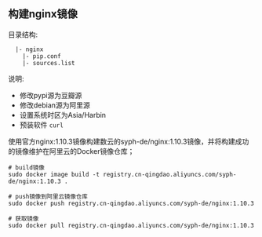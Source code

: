 ## 构建nginx镜像

目录结构:

```
  |- nginx
    |- pip.conf
    |- sources.list
```
说明:
* 修改pypi源为豆瓣源
* 修改debian源为阿里源
* 设置系统时区为Asia/Harbin
* 预装软件 `curl`


使用官方nginx:1.10.3镜像构建数云的syph-de/nginx:1.10.3镜像，并将构建成功的镜像维护在阿里云的Docker镜像仓库；
```
# build镜像
sudo docker image build -t registry.cn-qingdao.aliyuncs.com/syph-de/nginx:1.10.3 .

# push镜像到阿里云镜像仓库
sudo docker push registry.cn-qingdao.aliyuncs.com/syph-de/nginx:1.10.3

# 获取镜像
sudo docker pull registry.cn-qingdao.aliyuncs.com/syph-de/nginx:1.10.3
```